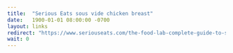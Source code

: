 ```yaml
---
title:  "Serious Eats sous vide chicken breast"
date:   1900-01-01 08:00:00 -0700
layout: links
redirect: "https://www.seriouseats.com/the-food-lab-complete-guide-to-sous-vide-chicken-breast"
wait: 0
---
```


